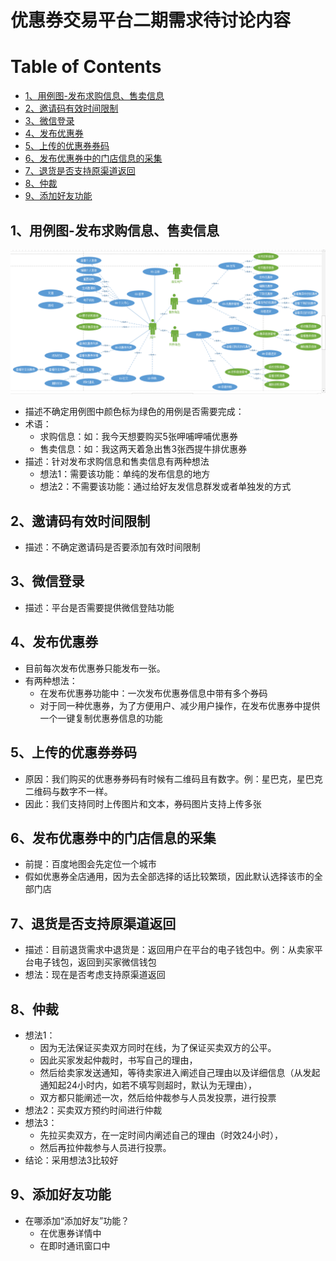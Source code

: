 # 优惠券交易平台二期需求待讨论内容

[TOC]:#

# Table of Contents
- [1、用例图-发布求购信息、售卖信息](#1用例图-发布求购信息售卖信息)
- [2、邀请码有效时间限制](#2邀请码有效时间限制)
- [3、微信登录](#3微信登录)
- [4、发布优惠券](#4发布优惠券)
- [5、上传的优惠券券码](#5上传的优惠券券码)
- [6、发布优惠券中的门店信息的采集](#6发布优惠券中的门店信息的采集)
- [7、退货是否支持原渠道返回](#7退货是否支持原渠道返回)
- [8、仲裁](#8仲裁)
- [9、添加好友功能](#9添加好友功能)

## 1、用例图-发布求购信息、售卖信息
![用例图](/doc/map/coupon-trand-use-case-map10.png)
- 描述不确定用例图中颜色标为绿色的用例是否需要完成：
- 术语：
  - 求购信息：如：我今天想要购买5张呷哺呷哺优惠券
  - 售卖信息：如：我这两天着急出售3张西提牛排优惠券
- 描述：针对发布求购信息和售卖信息有两种想法
  - 想法1：需要该功能：单纯的发布信息的地方
  - 想法2：不需要该功能：通过给好友发信息群发或者单独发的方式

## 2、邀请码有效时间限制
- 描述：不确定邀请码是否要添加有效时间限制

## 3、微信登录
- 描述：平台是否需要提供微信登陆功能

## 4、发布优惠券
- 目前每次发布优惠券只能发布一张。
- 有两种想法：
  - 在发布优惠券功能中：一次发布优惠券信息中带有多个券码
  - 对于同一种优惠券，为了方便用户、减少用户操作，在发布优惠券中提供一个一键复制优惠券信息的功能

## 5、上传的优惠券券码
- 原因：我们购买的优惠券券码有时候有二维码且有数字。例：星巴克，星巴克二维码与数字不一样。
- 因此：我们支持同时上传图片和文本，券码图片支持上传多张

## 6、发布优惠券中的门店信息的采集
- 前提：百度地图会先定位一个城市
- 假如优惠券全店通用，因为去全部选择的话比较繁琐，因此默认选择该市的全部门店

## 7、退货是否支持原渠道返回
- 描述：目前退货需求中退货是：返回用户在平台的电子钱包中。例：从卖家平台电子钱包，返回到买家微信钱包
- 想法：现在是否考虑支持原渠道返回

## 8、仲裁
- 想法1：
  - 因为无法保证买卖双方同时在线，为了保证买卖双方的公平。
  - 因此买家发起仲裁时，书写自己的理由，
  - 然后给卖家发送通知，等待卖家进入阐述自己理由以及详细信息（从发起通知起24小时内，如若不填写则超时，默认为无理由），
  - 双方都只能阐述一次，然后给仲裁参与人员发投票，进行投票
- 想法2：买卖双方预约时间进行仲裁
- 想法3：
  - 先拉买卖双方，在一定时间内阐述自己的理由（时效24小时），
  - 然后再拉仲裁参与人员进行投票。
- 结论：采用想法3比较好

## 9、添加好友功能
- 在哪添加“添加好友”功能？
  - 在优惠券详情中
  - 在即时通讯窗口中

